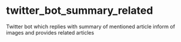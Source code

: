 # twitter_bot_summary_related
Twitter bot which replies with summary of mentioned article inform of images and provides related articles

